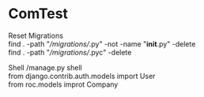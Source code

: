 # ComTest

Reset Migrations <br />
find . -path "*/migrations/*.py" -not -name "__init__.py" -delete <br />
find . -path "*/migrations/*.pyc"  -delete <br /> 

Shell 
/manage.py shell <br /> 
from django.contrib.auth.models import User <br />
from roc.models improt Company  <br />
